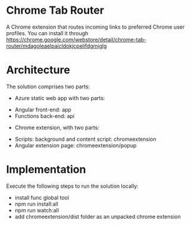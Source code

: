# Chrome Tab Router
A Chrome extension that routes incoming links to preferred Chrome user profiles.
You can install it through https://chrome.google.com/webstore/detail/chrome-tab-router/mdagoleaelpaicldokjcpelifdgmiglg

# Architecture
The solution comprises two parts:
* Azure static web app with two parts:
- Angular front-end: app
- Functions back-end: api
* Chrome extension, with two parts:
- Scripts: background and content script: chromeextension
- Angular extension page: chromeextension/popup
# Implementation
Execute the following steps to run the solution locally:
* install func global tool
* npm run install:all
* npm run watch:all
* add chromeextension/dist folder as an unpacked chrome extension
